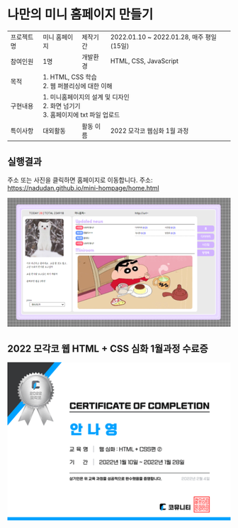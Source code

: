 <h1>나만의 미니 홈페이지 만들기</h1>

<table> 
  <tr>
    <td>프로젝트명</td>
    <td>미니 홈페이지</td>
    <td>제작기간</td>
    <td>2022.01.10 ~ 2022.01.28, 매주 평일 (15일)</td>
  </tr>
  <tr>
    <td>참여인원</td>
    <td>1명</td>
    <td>개발환경</td>
    <td>HTML, CSS, JavaScript</td>
  </tr>
  <tr rowspan = 2>
    <td>목적</td>
    <td colspan = 3>
      1. HTML, CSS 학습<br>
      2. 웹 퍼블리싱에 대한 이해
    </td>
  </tr>
  <tr rowspan = 3>
    <td>구현내용</td>
    <td colspan = 3>
      1. 미니홈페이지의 설계 및 디자인<br>
      2. 화면 넘기기<br>
      3. 홈페이지에 txt 파일 업로드
    </td>
  </tr>
  <tr>
    <td>특이사항</td>
    <td>대외활동</td>
    <td>활동 이름</td>
    <td>2022 모각코 웹<HTML + CSS>심화 1월 과정</td>
  </tr>
</table>

<h2>실행결과</h2>


주소 또는 사진을 클릭하면 홈페이지로 이동합니다.
주소: https://nadudan.github.io/mini-hompage/home.html

<a href="https://nadudan.github.io/mini-hompage/home.html">![홈페이지 사진](./_image/homp_image.png)</a>

<h2>2022 모각코 웹 HTML + CSS 심화 1월과정 수료증</h2>

![수료증 사진](./_image/mogakco.png)
